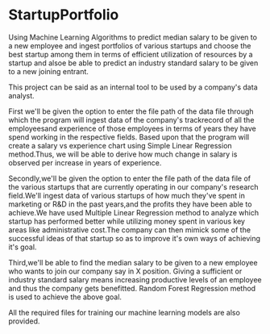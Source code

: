 # StartupPortfolio
Using Machine Learning Algorithms to predict median salary to be given to a new employee and ingest portfolios of various startups and choose the best startup among them in terms of efficient utilization of resources by a startup and alsoe be able to predict an industry
standard salary to be given to a new joining entrant.


This project can be said as an internal tool to be used by a company's data analyst.

First we'll be given the option to enter the file path of the data file through which the program will ingest data of the company's 
trackrecord of all the employeesand experience of those employees in terms of years they have spend working in the respective fields.
Based upon that the program will create a salary vs experience chart using Simple Linear Regression method.Thus, we will be able to 
derive how much change in salary is observed per increase in years of experience.

Secondly,we'll be given the option to enter the file path of the data file of the various startups that are currently operating in our
company's research field.We'll ingest data of various startups of how much they've spent in marketing or R&D in the past years,and the
profits they have been able to achieve.We have used Multiple Linear Regression method to analyze which startup has performed better 
while utilizing money spent in various key areas like administrative cost.The company can then mimick some of the successful ideas 
of that startup so as to improve it's own ways of achieving it's goal.

Third,we'll be able to find the median salary to be given to a new employee who wants to join our company say in X position.
Giving a sufficient or industry standard salary means increasing productive levels of an employee and thus the company gets benefitted.
Random Forest Regression method is used to achieve the above goal.


All the required files for training our machine learning models are also provided.
